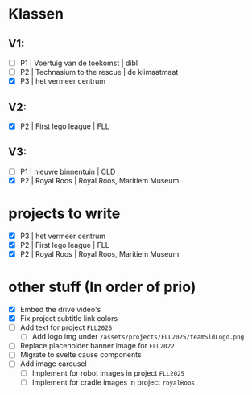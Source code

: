 # Klassen
## V1:                              
- [ ] P1 | Voertuig van de toekomst | dibl
- [ ] P2 | Technasium to the rescue | de klimaatmaat
- [x] P3 | het vermeer centrum

## V2:
- [x] P2 | First lego league | FLL

## V3:
- [ ] P1 | nieuwe binnentuin | CLD
- [x] P2 | Royal Roos | Royal Roos, Maritiem Museum

# projects to write
- [x] P3 | het vermeer centrum
- [x] P2 | First lego league | FLL
- [x] P2 | Royal Roos | Royal Roos, Maritiem Museum

# other stuff (In order of prio)
- [x] Embed the drive video's
- [x] Fix project subtitle link colors
- [ ] Add text for project `FLL2025`
  - [ ] Add logo img under `/assets/projects/FLL2025/teamSidLogo.png`
- [ ] Replace placeholder banner image for `FLL2022`
- [ ] Migrate to svelte cause components
- [ ] Add image carousel
  - [ ] Implement for robot images in project `FLL2025`
  - [ ] Implement for cradle images in project `royalRoos`